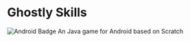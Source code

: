 # Ghostly Skills
![Android Badge](https://i.imgur.com/7h9nggZ.png)
An Java game for Android based on Scratch
